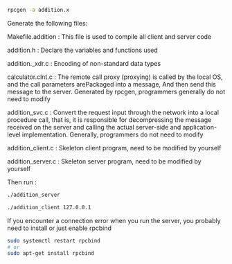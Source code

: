 ```bash
rpcgen -a addition.x
```

Generate the following files:

Makefile.addition : This file is used to compile all client and server code

addition.h : Declare the variables and functions used

addition._xdr.c	: Encoding of non-standard data types 

calculator.clnt.c : The remote call proxy (proxying) is called by the local OS, and the call parameters arePackaged into a message, And then send this message to the server. Generated by rpcgen, programmers generally do not need to modify

addition_svc.c : Convert the request input through the network into a local procedure call, that is, it is responsible for decompressing the message received on the server and calling the actual server-side and application-level implementation. Generally, programmers do not need to modify

addition_client.c :	Skeleton client program, need to be modified by yourself

addition_server.c : Skeleton server program, need to be modified by yourself

Then run :

```bash
./addition_server
```

```bash
./addition_client 127.0.0.1
```
If you encounter a connection error when you run the server, you probably need to install or just enable rpcbind

```bash
sudo systemctl restart rpcbind
# or 
sudo apt-get install rpcbind
```